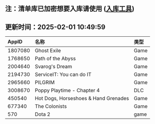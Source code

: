 ## 注：清单库已加密想要入库请使用 ([入库工具](https://github.com/BlankTMing/ManifestAutoUpdate/releases))

## 更新时间：2025-02-01 10:49:59
| AppID | 名称 | 类型  |
| :-------------------- | :----------------------------- | :----------- |
| 1807080 | Ghost Exile| Game |
| 1768650 | Path of the Abyss| Game |
| 2004640 | Svarog's Dream| Game |
| 2194730 | ServiceIT: You can do IT| Game |
| 2965660 | PILGRIM| Game |
| 3008670 | Poppy Playtime - Chapter 4| DLC |
| 450540 | Hot Dogs, Horseshoes & Hand Grenades| Game |
| 677340 | The Colonists| Game |
| 570 | Dota 2| game |

